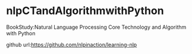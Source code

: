 # nlpCTandAlgorithmwithPython
BookStudy:Natural Language Processing Core Technology and Algorithm with Python

github url:https://github.com/nlpinaction/learning-nlp
